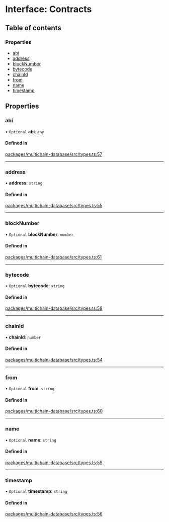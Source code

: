 # Interface: Contracts

## Table of contents

### Properties

- [abi](Contracts.md#abi)
- [address](Contracts.md#address)
- [blockNumber](Contracts.md#blocknumber)
- [bytecode](Contracts.md#bytecode)
- [chainId](Contracts.md#chainid)
- [from](Contracts.md#from)
- [name](Contracts.md#name)
- [timestamp](Contracts.md#timestamp)

## Properties

### <a id="abi" name="abi"></a> abi

• `Optional` **abi**: `any`

#### Defined in

[packages/multichain-database/src/types.ts:57](https://github.com/web3-systems/multichain-in-memory-database/blob/625f1cd/src/types.ts#L57)

___

### <a id="address" name="address"></a> address

• **address**: `string`

#### Defined in

[packages/multichain-database/src/types.ts:55](https://github.com/web3-systems/multichain-in-memory-database/blob/625f1cd/src/types.ts#L55)

___

### <a id="blocknumber" name="blocknumber"></a> blockNumber

• `Optional` **blockNumber**: `number`

#### Defined in

[packages/multichain-database/src/types.ts:61](https://github.com/web3-systems/multichain-in-memory-database/blob/625f1cd/src/types.ts#L61)

___

### <a id="bytecode" name="bytecode"></a> bytecode

• `Optional` **bytecode**: `string`

#### Defined in

[packages/multichain-database/src/types.ts:58](https://github.com/web3-systems/multichain-in-memory-database/blob/625f1cd/src/types.ts#L58)

___

### <a id="chainid" name="chainid"></a> chainId

• **chainId**: `number`

#### Defined in

[packages/multichain-database/src/types.ts:54](https://github.com/web3-systems/multichain-in-memory-database/blob/625f1cd/src/types.ts#L54)

___

### <a id="from" name="from"></a> from

• `Optional` **from**: `string`

#### Defined in

[packages/multichain-database/src/types.ts:60](https://github.com/web3-systems/multichain-in-memory-database/blob/625f1cd/src/types.ts#L60)

___

### <a id="name" name="name"></a> name

• `Optional` **name**: `string`

#### Defined in

[packages/multichain-database/src/types.ts:59](https://github.com/web3-systems/multichain-in-memory-database/blob/625f1cd/src/types.ts#L59)

___

### <a id="timestamp" name="timestamp"></a> timestamp

• `Optional` **timestamp**: `string`

#### Defined in

[packages/multichain-database/src/types.ts:56](https://github.com/web3-systems/multichain-in-memory-database/blob/625f1cd/src/types.ts#L56)
